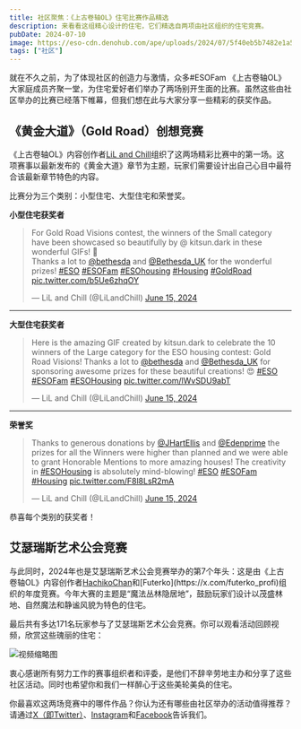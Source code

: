 ```yaml
---
title: 社区聚焦：《上古卷轴OL》住宅比赛作品精选
description: 来看看这组精心设计的住宅，它们精选自两项由社区组织的住宅竞赛。
pubDate: 2024-07-10
image: https://eso-cdn.denohub.com/ape/uploads/2024/07/5f40eb5b7482e1a58b02e436cd73d843.jpg
tags: ["社区"]
---
```


就在不久之前，为了体现社区的创造力与激情，众多#ESOFam
《上古卷轴OL》大家庭成员齐聚一堂，为住宅爱好者们举办了两场别开生面的比赛。虽然这些由社区举办的比赛已经落下帷幕，但我们想在此与大家分享一些精彩的获奖作品。

## 《黄金大道》（Gold Road）创想竞赛

《上古卷轴OL》内容创作者[LiL and Chill](https://x.com/LiLandChill)组织了这两场精彩比赛中的第一场。这项赛事以最新发布的《黄金大道》章节为主题，玩家们需要设计出自己心目中最符合该最新章节特色的内容。

比赛分为三个类别：小型住宅、大型住宅和荣誉奖。

**小型住宅获奖者**

> For Gold Road Visions contest, the winners of the Small category have been showcased so beautifully by @ kitsun.dark
> in these wonderful GIFs! 💙\
> Thanks a lot to [@bethesda](https://twitter.com/bethesda?ref_src=twsrc%5Etfw) and
> [@Bethesda\_UK](https://twitter.com/Bethesda_UK?ref_src=twsrc%5Etfw) for the wonderful prizes!
> [#ESO](https://twitter.com/hashtag/ESO?src=hash&ref_src=twsrc%5Etfw)
> [#ESOFam](https://twitter.com/hashtag/ESOFam?src=hash&ref_src=twsrc%5Etfw)
> [#ESOhousing](https://twitter.com/hashtag/ESOhousing?src=hash&ref_src=twsrc%5Etfw)
> [#Housing](https://twitter.com/hashtag/Housing?src=hash&ref_src=twsrc%5Etfw)
> [#GoldRoad](https://twitter.com/hashtag/GoldRoad?src=hash&ref_src=twsrc%5Etfw)
> [pic.twitter.com/b5Ue6zhqOY](https://t.co/b5Ue6zhqOY)
>
> — LiL and Chill (@LiLandChill)
> [June 15, 2024](https://twitter.com/LiLandChill/status/1801950255279181857?ref_src=twsrc%5Etfw)

---

**大型住宅获奖者**

> Here is the amazing GIF created by kitsun.dark to celebrate the 10 winners of the Large category for the ESO housing
> contest: Gold Road Visions! Thanks a lot to [@bethesda](https://twitter.com/bethesda?ref_src=twsrc%5Etfw) and
> [@Bethesda\_UK](https://twitter.com/Bethesda_UK?ref_src=twsrc%5Etfw) for sponsoring awesome prizes for these beautiful
> creations! 😍 [#ESO](https://twitter.com/hashtag/ESO?src=hash&ref_src=twsrc%5Etfw)
> [#ESOFam](https://twitter.com/hashtag/ESOFam?src=hash&ref_src=twsrc%5Etfw)
> [#ESOHousing](https://twitter.com/hashtag/ESOHousing?src=hash&ref_src=twsrc%5Etfw)
> [pic.twitter.com/lWvSDU9abT](https://t.co/lWvSDU9abT)
>
> — LiL and Chill (@LiLandChill)
> [June 15, 2024](https://twitter.com/LiLandChill/status/1801952908662980936?ref_src=twsrc%5Etfw)

---

**荣誉奖**

> Thanks to generous donations by [@JHartEllis](https://twitter.com/JHartEllis?ref_src=twsrc%5Etfw) and
> [@Edenprime](https://twitter.com/Edenprime?ref_src=twsrc%5Etfw) the prizes for all the Winners were higher than
> planned and we were able to grant Honorable Mentions to more amazing houses! The creativity in
> [#ESOHousing](https://twitter.com/hashtag/ESOHousing?src=hash&ref_src=twsrc%5Etfw) is absolutely mind-blowing!
> [#ESO](https://twitter.com/hashtag/ESO?src=hash&ref_src=twsrc%5Etfw)
> [#ESOFam](https://twitter.com/hashtag/ESOFam?src=hash&ref_src=twsrc%5Etfw)
> [#Housing](https://twitter.com/hashtag/Housing?src=hash&ref_src=twsrc%5Etfw)
> [pic.twitter.com/F8l8LsR2mA](https://t.co/F8l8LsR2mA)
>
> — LiL and Chill (@LiLandChill)
> [June 15, 2024](https://twitter.com/LiLandChill/status/1801952661035487609?ref_src=twsrc%5Etfw)

恭喜每个类别的获奖者！

## 艾瑟瑞斯艺术公会竞赛

与此同时，2024年也是艾瑟瑞斯艺术公会竞赛举办的第7个年头：这是由《上古卷轴OL》内容创作者[HachikoChan](https://x.com/_HachikoChan_)和[Futerko](https://x.com/futerko_profi)组织的年度竞赛。今年大赛的主题是“魔法丛林隐居地”，鼓励玩家们设计以茂盛林地、自然魔法和静谧风貌为特色的住宅。

最后共有多达171名玩家参与了艾瑟瑞斯艺术公会竞赛。你可以观看活动回顾视频，欣赏这些瑰丽的住宅：

![视频缩略图](https://i.ytimg.com/vi/MceeA7PZYok/maxresdefault.jpg)

衷心感谢所有努力工作的赛事组织者和评委，是他们不辞辛劳地主办和分享了这些社区活动。同时也希望你和我们一样醉心于这些美轮美奂的住宅。

你最喜欢这两场竞赛中的哪件作品？你认为还有哪些由社区举办的活动值得推荐？请通过[X（即Twitter）](https://twitter.com/TESOnline)、[Instagram](https://www.instagram.com/elderscrollsonline/)和[Facebook](https://www.facebook.com/ElderScrollsOnline)告诉我们。
